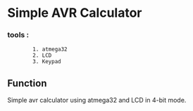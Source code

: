 # Simple AVR Calculator

### tools : 
            1. atmega32
            2. LCD
            3. Keypad

## Function
Simple avr calculator using atmega32 and LCD in 4-bit mode.
